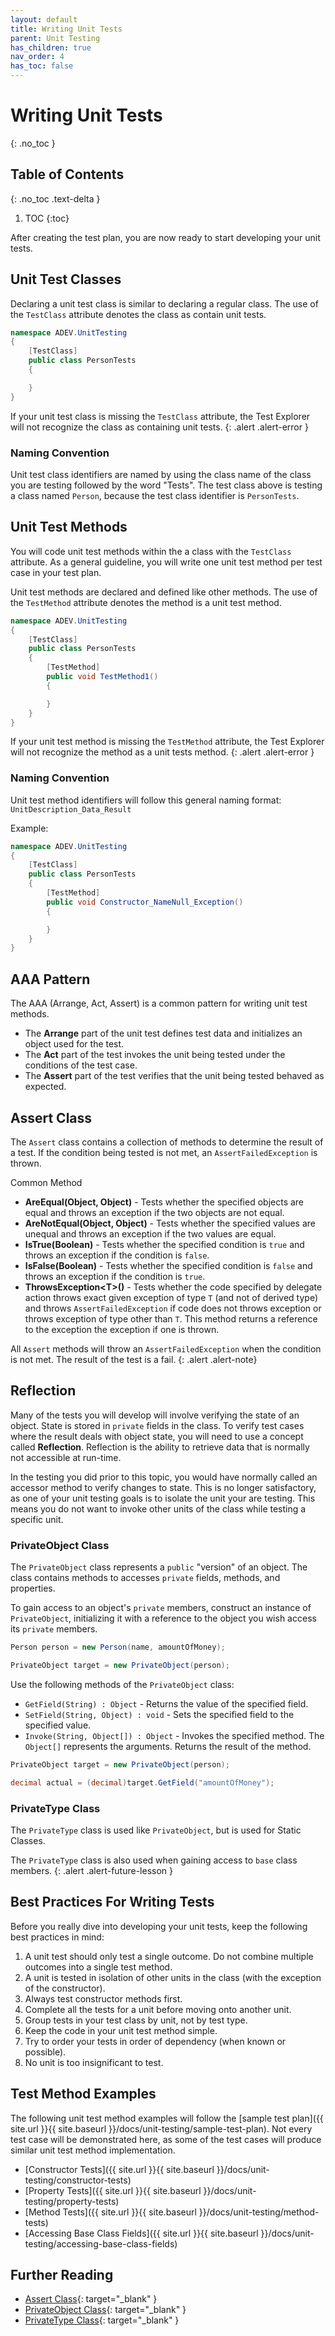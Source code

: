 ```yaml
---
layout: default
title: Writing Unit Tests
parent: Unit Testing
has_children: true
nav_order: 4
has_toc: false
---
```


# Writing Unit Tests
{: .no_toc }

## Table of Contents
{: .no_toc .text-delta }

1. TOC
{:toc}

After creating the test plan, you are now ready to start developing your unit tests.

## Unit Test Classes

Declaring a unit test class is similar to declaring a regular class. The use of the `TestClass` attribute denotes the class as contain unit tests. 

```csharp
namespace ADEV.UnitTesting
{
    [TestClass]
    public class PersonTests
    {

    }
}
```

If your unit test class is missing the `TestClass` attribute, the Test Explorer will not recognize the class as containing unit tests.
{: .alert .alert-error }

### Naming Convention

Unit test class identifiers are named by using the class name of the class you are testing followed by the word "Tests". The test class above is testing a class named `Person`, because the test class identifier is `PersonTests`.

## Unit Test Methods

You will code unit test methods within the a class with the `TestClass` attribute. As a general guideline, you will write one unit test method per test case in your test plan.

Unit test methods are declared and defined like other methods. The use of the `TestMethod` attribute denotes the method is a unit test method. 

```csharp
namespace ADEV.UnitTesting
{
    [TestClass]
    public class PersonTests
    {
        [TestMethod]
        public void TestMethod1()
        {

        }
    }
}
```

If your unit test method is missing the `TestMethod` attribute, the Test Explorer will not recognize the method as a unit tests method.
{: .alert .alert-error }

### Naming Convention

Unit test method identifiers will follow this general naming format: `UnitDescription_Data_Result`

Example:

```csharp
namespace ADEV.UnitTesting
{
    [TestClass]
    public class PersonTests
    {
        [TestMethod]
        public void Constructor_NameNull_Exception()
        {

        }
    }
}
```

## AAA Pattern

The AAA (Arrange, Act, Assert) is a common pattern for writing unit test methods.

- The **Arrange** part of the unit test defines test data and initializes an object used for the test.
- The **Act** part of the test invokes the unit being tested under the conditions of the test case.
- The **Assert** part of the test verifies that the unit being tested behaved as expected.

## Assert Class

The `Assert` class contains a collection of methods to determine the result of a test. If the condition being tested is not met, an `AssertFailedException` is thrown.

Common Method

- **AreEqual(Object, Object)** - Tests whether the specified objects are equal and throws an exception if the two objects are not equal.
- **AreNotEqual(Object, Object)** - Tests whether the specified values are unequal and throws an exception if the two values are equal. 
- **IsTrue(Boolean)** - Tests whether the specified condition is `true` and throws an exception if the condition is `false`.
- **IsFalse(Boolean)** - Tests whether the specified condition is `false` and throws an exception if the condition is `true`.
- **ThrowsException&lt;T&gt;()** - Tests whether the code specified by delegate action throws exact given exception of type `T` (and not of derived type) and throws `AssertFailedException` if code does not throws exception or throws exception of type other than `T`. This method returns a reference to the exception the exception if one is thrown.

All `Assert` methods will throw an `AssertFailedException` when the condition is not met. The result of the test is a fail.
{: .alert .alert-note}

## Reflection

Many of the tests you will develop will involve verifying the state of an object. State is stored in `private` fields in the class. To verify test cases where the result deals with object state, you will need to use a concept called **Reflection**.  Reflection is the ability to retrieve data that is normally not accessible at run-time.

In the testing you did prior to this topic, you would have normally called an accessor method to verify changes to state. This is no longer satisfactory, as one of your unit testing goals is to isolate the unit your are testing. This means you do not want to invoke other units of the class while testing a specific unit.

### PrivateObject Class

The `PrivateObject` class represents a `public` "version" of an object. The class contains methods to accesses `private` fields, methods, and properties.

To gain access to an object's `private` members, construct an instance of `PrivateObject`, initializing it with a reference to the object you wish access its `private` members.

```csharp
Person person = new Person(name, amountOfMoney);

PrivateObject target = new PrivateObject(person);
```

Use the following methods of the `PrivateObject` class:

- `GetField(String) : Object` - Returns the value of the specified field.
- `SetField(String, Object) : void` - Sets the specified field to the specified value.
- `Invoke(String, Object[]) : Object` - Invokes the specified method. The `Object[]` represents the arguments. Returns the result of the method.

```csharp
PrivateObject target = new PrivateObject(person);

decimal actual = (decimal)target.GetField("amountOfMoney");
```

### PrivateType Class

The `PrivateType` class is used like `PrivateObject`, but is used for Static Classes.

The `PrivateType` class is also used when gaining access to `base` class members.
{: .alert .alert-future-lesson }

## Best Practices For Writing Tests

Before you really dive into developing your unit tests, keep the following best practices in mind:

1. A unit test should only test a single outcome. Do not combine multiple outcomes into a single test method.
2. A unit is tested in isolation of other units in the class (with the exception of the constructor).
2. Always test constructor methods first.
3. Complete all the tests for a unit before moving onto another unit.
4. Group tests in your test class by unit, not by test type.
5. Keep the code in your unit test method simple.
6. Try to order your tests in order of dependency (when known or possible).
7. No unit is too insignificant to test.

## Test Method Examples

The following unit test method examples will follow the [sample test plan]({{ site.url }}{{ site.baseurl }}/docs/unit-testing/sample-test-plan). Not every test case will be demonstrated here, as some of the test cases will produce similar unit test method implementation.

- [Constructor Tests]({{ site.url }}{{ site.baseurl }}/docs/unit-testing/constructor-tests)
- [Property Tests]({{ site.url }}{{ site.baseurl }}/docs/unit-testing/property-tests)
- [Method Tests]({{ site.url }}{{ site.baseurl }}/docs/unit-testing/method-tests)
- [Accessing Base Class Fields]({{ site.url }}{{ site.baseurl }}/docs/unit-testing/accessing-base-class-fields)

## Further Reading

- [Assert Class](https://docs.microsoft.com/en-us/dotnet/api/microsoft.visualstudio.testtools.unittesting.assert?view=visualstudiosdk-2022){: target="_blank" }
- [PrivateObject Class](https://docs.microsoft.com/en-us/dotnet/api/microsoft.visualstudio.testtools.unittesting.privateobject?view=visualstudiosdk-2022){: target="_blank" }
- [PrivateType Class](https://docs.microsoft.com/en-us/dotnet/api/microsoft.visualstudio.testtools.unittesting.privatetype?view=visualstudiosdk-2022){: target="_blank" }